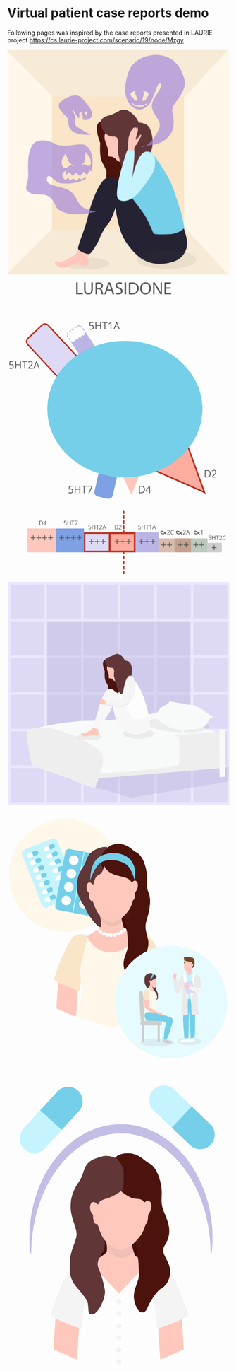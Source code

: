 # Virtual patient case reports demo

Following pages was inspired by the case reports presented in LAURIE project https://cs.laurie-project.com/scenario/19/node/Mzgy


<div class="w3-row">
<div class="w3-third">

![vpobr_01_notxt](vpobr_01_notxt.png)
![vpobr_04_notxt](vpobr_04_notxt.png)

</div>
<div class="w3-third">

![vpobr_02_notxt](vpobr_02_notxt.png)
![vpobr_05_notxt](vpobr_05_notxt.png)
</div>
<div class="w3-third">

![vpobr_03_notxt](vpobr_03_notxt.png)
</div></div>


